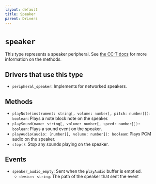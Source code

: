 ```yaml
---
layout: default
title: Speaker
parent: Drivers
---
```


# `speaker`
This type represents a speaker peripheral. See [the CC:T docs](https://tweaked.cc/peripheral/speaker.html) for more information on the methods.

## Drivers that use this type
* `peripheral_speaker`: Implements for networked speakers.

## Methods
* `playNote(instrument: string[, volume: number[, pitch: number]]): boolean`: Plays a note block note on the speaker.
* `playSound(name: string[, volume: number[, speed: number]]): boolean`: Plays a sound event on the speaker.
* `playAudio(audio: [number][, volume: number]): boolean`: Plays PCM audio on the speaker.
* `stop()`: Stop any sounds playing on the speaker.

## Events
* `speaker_audio_empty`: Sent when the `playAudio` buffer is emptied.
  * `device: string`: The path of the speaker that sent the event
